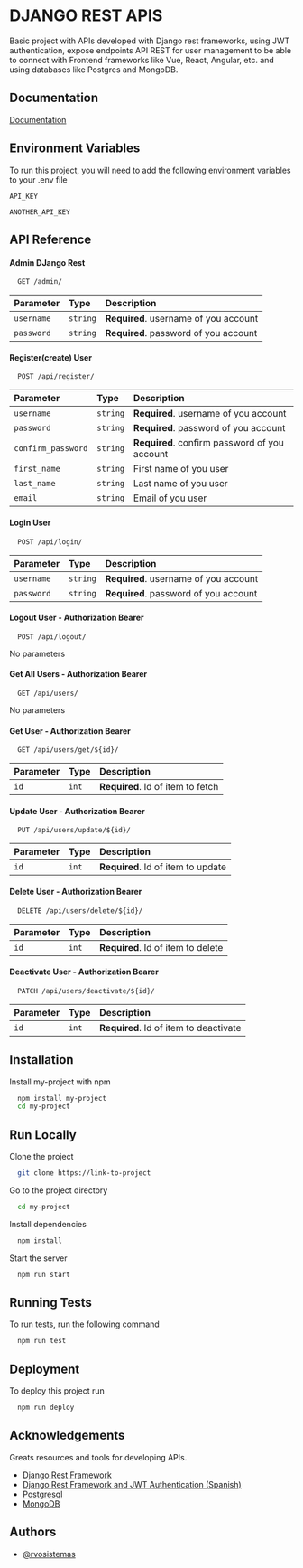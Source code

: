 
# DJANGO REST APIS

Basic project with APIs developed with Django rest frameworks, using JWT authentication, expose endpoints API REST for user management to be able to connect with Frontend frameworks like Vue, React, Angular, etc. and using databases like Postgres and MongoDB.




## Documentation

[Documentation](https://linktodocumentation)


## Environment Variables

To run this project, you will need to add the following environment variables to your .env file

`API_KEY`

`ANOTHER_API_KEY`


## API Reference

#### Admin DJango Rest

```http
  GET /admin/
```

| Parameter  | Type     | Description                           |
| :--------- | :------- | :------------------------------------ |
| `username` | `string` | **Required**. username of you account |
| `password` | `string` | **Required**. password of you account |


#### Register(create) User

```http
  POST /api/register/
```

| Parameter          | Type     | Description                                   |
| :----------------- | :------- | :-------------------------------------------- |
| `username`         | `string` | **Required**. username of you account         |
| `password`         | `string` | **Required**. password of you account         |
| `confirm_password` | `string` | **Required**. confirm password of you account |
| `first_name`       | `string` | First name of you user                        |
| `last_name`        | `string` | Last name of you user                         |
| `email`            | `string` | Email of you user                             |

#### Login User

```http
  POST /api/login/
```

| Parameter  | Type     | Description                           |
| :--------- | :------- | :------------------------------------ |
| `username` | `string` | **Required**. username of you account |
| `password` | `string` | **Required**. password of you account |

#### Logout User  - Authorization Bearer <jwt>

```http
  POST /api/logout/
```

No parameters

#### Get All Users - Authorization Bearer <jwt>

```http
  GET /api/users/
```

No parameters

#### Get User - Authorization Bearer <jwt>

```http
  GET /api/users/get/${id}/
```

| Parameter | Type  | Description                       |
| :-------- | :---- | :-------------------------------- |
| `id`      | `int` | **Required**. Id of item to fetch |

#### Update User - Authorization Bearer <jwt>

```http
  PUT /api/users/update/${id}/
```

| Parameter | Type  | Description                        |
| :-------- | :---- | :--------------------------------- |
| `id`      | `int` | **Required**. Id of item to update |

#### Delete User - Authorization Bearer <jwt>

```http
  DELETE /api/users/delete/${id}/
```

| Parameter | Type  | Description                        |
| :-------- | :---- | :--------------------------------- |
| `id`      | `int` | **Required**. Id of item to delete |

#### Deactivate User - Authorization Bearer <jwt>

```http
  PATCH /api/users/deactivate/${id}/
```

| Parameter | Type  | Description                            |
| :-------- | :---- | :------------------------------------- |
| `id`      | `int` | **Required**. Id of item to deactivate |
## Installation

Install my-project with npm

```bash
  npm install my-project
  cd my-project
```
    
## Run Locally

Clone the project

```bash
  git clone https://link-to-project
```

Go to the project directory

```bash
  cd my-project
```

Install dependencies

```bash
  npm install
```

Start the server

```bash
  npm run start
```


## Running Tests

To run tests, run the following command

```bash
  npm run test
```


## Deployment

To deploy this project run

```bash
  npm run deploy
```


## Acknowledgements

Greats resources and tools for developing APIs.

 - [Django Rest Framework](https://www.django-rest-framework.org/)
 - [Django Rest Framework and JWT Authentication (Spanish)](https://coffeebytes.dev/django-rest-framework-y-jwt-para-autenticar-usuarios/)
 - [Postgresql](https://www.postgresql.org/docs/current/index.html)
 - [MongoDB](https://www.mongodb.com/docs/manual/)


## Authors

- [@rvosistemas](https://github.com/rvosistemas)

